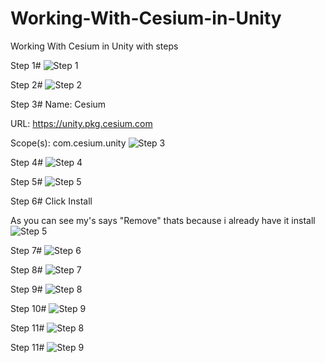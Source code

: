 # Working-With-Cesium-in-Unity
Working With Cesium in Unity with steps


Step 1#
![Step 1](https://github.com/OP-EX/Working-With-Cesium-in-Unity/assets/107932068/66f5b791-5fc5-48a7-8e72-8d17f977885e)

Step 2#
![Step 2](https://github.com/OP-EX/Working-With-Cesium-in-Unity/assets/107932068/cbde172d-330d-43a8-9cc5-f7a8169b669e)

Step 3#
Name: Cesium

URL: https://unity.pkg.cesium.com

Scope(s): com.cesium.unity
![Step 3](https://github.com/OP-EX/Working-With-Cesium-in-Unity/assets/107932068/905cd7a7-7607-4f90-9db0-3e329b264268)

Step 4#
![Step 4](https://github.com/OP-EX/Working-With-Cesium-in-Unity/assets/107932068/8c25b991-1a55-46db-9195-74706235cbd8)

Step 5#
![Step 5](https://github.com/OP-EX/Working-With-Cesium-in-Unity/assets/107932068/a5e186ec-103b-409b-8fad-396742e66f36)

Step 6#
Click Install

As you can see my's says "Remove" thats because i already have it install
![Step 5](https://github.com/OP-EX/Working-With-Cesium-in-Unity/assets/107932068/433f8144-d2ad-47fc-9450-dba6e362f580)

Step 7#
![Step 6](https://github.com/OP-EX/Working-With-Cesium-in-Unity/assets/107932068/37dc4d21-8263-4bae-9e30-3d7daadec0ba)

Step 8#
![Step 7](https://github.com/OP-EX/Working-With-Cesium-in-Unity/assets/107932068/39bb392d-0a33-4c9e-958d-dae4916b894c)

Step 9#
![Step 8](https://github.com/OP-EX/Working-With-Cesium-in-Unity/assets/107932068/eed29ca1-775e-44de-97e9-9094377dc57c)

Step 10#
![Step 9](https://github.com/OP-EX/Working-With-Cesium-in-Unity/assets/107932068/8182240b-9d94-40d5-9013-728acd8b657c)

Step 11#
![Step 8](https://github.com/OP-EX/Working-With-Cesium-in-Unity/assets/107932068/d55929a7-0e93-4ebe-9ad3-b78c7682c706)

Step 11#
![Step 9](https://github.com/OP-EX/Working-With-Cesium-in-Unity/assets/107932068/8bf0e3c0-89a9-470f-b4fa-e764033bcbe8)
























